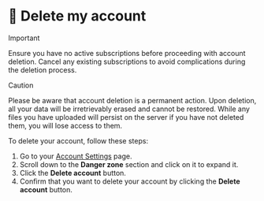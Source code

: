 # 🔐 Delete my account

> [!IMPORTANT]
> Ensure you have no active subscriptions before proceeding with account deletion. Cancel any existing subscriptions to avoid complications during the deletion process.

> [!CAUTION]
> Please be aware that account deletion is a permanent action. Upon deletion, all your data will be irretrievably erased and cannot be restored. While any files you have uploaded will persist on the server if you have not deleted them, you will lose access to them.

To delete your account, follow these steps:

1. Go to your <a href="/app/settings">Account Settings</a> page.
2. Scroll down to the **Danger zone** section and click on it to expand it.
3. Click the **Delete account** button.
4. Confirm that you want to delete your account by clicking the **Delete account** button.
